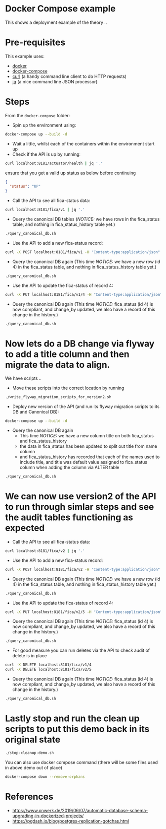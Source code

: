 # Docker Compose example
This shows a deployment example of the theory ..  

# Pre-requisites
This example uses:
- [docker](https://www.docker.com)
- [docker-compose](https://docs.docker.com/compose/)
- [curl](https://github.com/curl/curl) (a handy command line client to do HTTP requests) 
- [jq](https://stedolan.github.io/jq/) (a nice command line JSON processor)

# Steps
From the `docker-compose` folder: 

- Spin up the environment using:
```bash
docker-compose up --build -d
```
- Wait a little, whilst each of the containers within the environment start up
- Check if the API is up by running: 
```bash
curl localhost:8181/actuator/health | jq '.'
```
ensure that you get a valid up status as below before continuing
```json
{
  "status": "UP"
}
```

- Call the API to see all fica-status data: 
```bash
curl localhost:8181/fica/v1 | jq '.'
```
- Query the canonical DB tables (*NOTICE:* we have rows in the fica_status table, and nothing in fica_status_history table yet.)
```bash
./query_canonical_db.sh
```
- Use the API to add a new fica-status record: 
```bash
curl -X POST localhost:8181/fica/v1 -H "Content-type:application/json" -d "{\"name\":\"miss thrifty\",\"status\":\"non-compliant\",\"changedBy\":\"rest api call\"}" | jq '.'
```
- Query the canonical DB again (This time *NOTICE:* we have a new row (id 4) in the fica_status table, and nothing in fica_status_history table yet.)
```bash
./query_canonical_db.sh
```
- Use the API to update the fica-status of record 4: 
```bash
curl -X PUT localhost:8181/fica/v1/4 -H "Content-type:application/json" -d "{\"name\":\"miss thrifty\",\"status\":\"compliant\",\"changedBy\":\"rest api call2\"}" | jq '.'
```
- Query the canonical DB again (This time *NOTICE:* fica_status (id 4) is now compliant, and change_by updated, we also have a record of this change in the history.)
```bash
./query_canonical_db.sh
```

# Now lets do a DB change via flyway to add a title column and then migrate the data to align. 
We have scripts .. 
- Move these scripts into the correct location by running
```bash
./write_flyway_migration_scripts_for_version2.sh
```
- Deploy new version of the API (and run its flyway migration scripts to its DB and Canonical DB):
```bash
docker-compose up --build -d
```
- Query the canonical DB again 
  - This time *NOTICE:* we have a new column title on both fica_status and fica_status_history
  - the data in fica_status has been updated to split out title from name column
  - and fica_status_history has recorded that each of the names used to include title, and title was default value assigned to fica_status column when adding the column via ALTER table
```bash
./query_canonical_db.sh
```

# We can now use version2 of the API to run through simlar steps and see the audit tables functioning as expected
- Call the API to see all fica-status data: 
```bash
curl localhost:8181/fica/v2 | jq '.'
```
- Use the API to add a new fica-status record: 
```bash
curl -X POST localhost:8181/fica/v2 -H "Content-type:application/json" -d "{\"title\":\"mrs\",\"name\":\"economical\",\"status\":\"non-compliant\",\"changedBy\":\"rest api call\"}" | jq '.'
```
- Query the canonical DB again (This time *NOTICE:* we have a new row (id 4) in the fica_status table, and nothing in fica_status_history table yet.)
```bash
./query_canonical_db.sh
```
- Use the API to update the fica-status of record 4: 
```bash
curl -X PUT localhost:8181/fica/v2/5 -H "Content-type:application/json" -d "{\"title\":\"dr\",\"name\":\"economical\",\"status\":\"compliant\",\"changedBy\":\"rest api call2\"}" | jq '.'
```
- Query the canonical DB again (This time *NOTICE:* fica_status (id 4) is now compliant, and change_by updated, we also have a record of this change in the history.)
```bash
./query_canonical_db.sh
```
- For good measure you can run deletes via the API to check audit of delete is in place
```bash
curl -X DELETE localhost:8181/fica/v1/4
curl -X DELETE localhost:8181/fica/v2/5
```
- Query the canonical DB again (This time *NOTICE:* fica_status (id 4) is now compliant, and change_by updated, we also have a record of this change in the history.)
```bash
./query_canonical_db.sh
```

# Lastly stop and run the clean up scripts to put this demo back in its original state
```bash
./stop-cleanup-demo.sh
```

You can also use docker compose command (there will be some files used in above demo out of place)
```bash
docker-compose down --remove-orphans
```

# References
- https://www.onwerk.de/2019/06/07/automatic-database-schema-upgrading-in-dockerized-projects/
- https://pgdash.io/blog/postgres-replication-gotchas.html